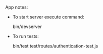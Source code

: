 App notes:

* To start server execute command: 

	bin/devserver

* To run tests: 

	bin/test test/routes/authentication-test.js 


